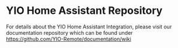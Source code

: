 # YIO Home Assistant Repository

For details about the YIO Home Assistant Integration, please visit our documentation repository which can be found under  
https://github.com/YIO-Remote/documentation/wiki
